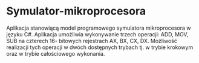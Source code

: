 # Symulator-mikroprocesora
Aplikacja stanowiącą model programowego symulatora mikroprocesora w języku C#. Aplikacja umożliwia wykonywanie trzech operacji: ADD, MOV, SUB na czterech 16- bitowych rejestrach AX, BX, CX, DX. Możliwość realizacji tych operacji w dwóch dostępnych trybach tj. w trybie krokowym oraz w trybie całościowego wykonania.
